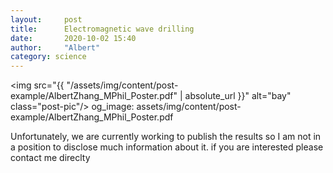 ```yaml
---
layout:     post
title:      Electromagnetic wave drilling
date:       2020-10-02 15:40
author:     "Albert"
category: science
---
```

<img src="{{ "/assets/img/content/post-example/AlbertZhang_MPhil_Poster.pdf" | absolute_url }}" alt="bay" class="post-pic"/>
og_image: assets/img/content/post-example/AlbertZhang_MPhil_Poster.pdf

Unfortunately, we are currently working to publish the results so I am not in a position to disclose much information about it. if you are interested please contact me direclty 
